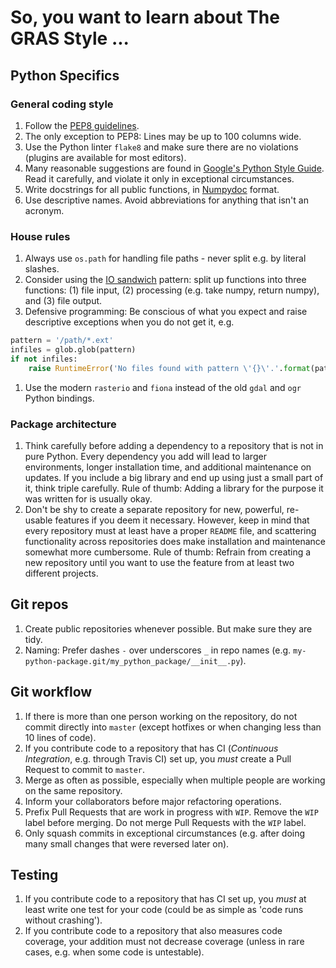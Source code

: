 # So, you want to learn about The GRAS Style ...

## Python Specifics

### General coding style

1. Follow the [PEP8 guidelines](https://www.python.org/dev/peps/pep-0008/).
1. The only exception to PEP8: Lines may be up to 100 columns wide.
1. Use the Python linter `flake8` and make sure there are no violations (plugins are available for most editors).
1. Many reasonable suggestions are found in [Google's Python Style Guide](https://google.github.io/styleguide/pyguide.html). Read it carefully, and violate it only in exceptional circumstances.
1. Write docstrings for all public functions, in
    [Numpydoc](https://github.com/numpy/numpy/blob/master/doc/HOWTO_DOCUMENT.rst.txt) format.
1. Use descriptive names. Avoid abbreviations for anything that isn't an acronym.


### House rules

1. Always use `os.path` for handling file paths - never split e.g. by literal slashes.
1. Consider using the [IO sandwich](http://www.perrygeo.com/processing-vector-features-in-python.html) pattern:
    split up functions into three functions: (1) file input, (2) processing
    (e.g. take numpy, return numpy), and (3) file output.
1. Defensive programming: Be conscious of what you expect and raise descriptive exceptions when you do not get it, e.g.
```python
pattern = '/path/*.ext'
infiles = glob.glob(pattern)
if not infiles:
    raise RuntimeError('No files found with pattern \'{}\'.'.format(pattern))
```
1. Use the modern `rasterio` and `fiona` instead of the old `gdal` and `ogr` Python bindings.

### Package architecture

1. Think carefully before adding a dependency to a repository that is not in pure Python. Every dependency you add will lead to larger environments, longer installation time, and additional maintenance on updates. If you include a big library and end up using just a small part of it, think triple carefully. Rule of thumb: Adding a library for the purpose it was written for is usually okay.
1. Don't be shy to create a separate repository for new, powerful, re-usable features if you deem it necessary. However, keep in mind that every repository must at least have a proper `README` file, and scattering functionality across repositories does make installation and maintenance somewhat more cumbersome. Rule of thumb: Refrain from creating a new repository until you want to use the feature from at least two different projects.

## Git repos

1. Create public repositories whenever possible. But make sure they are tidy.
1. Naming: Prefer dashes `-` over underscores `_` in repo names (e.g. `my-python-package.git/my_python_package/__init__.py`).

## Git workflow

1. If there is more than one person working on the repository, do not commit directly into `master` (except hotfixes or when changing less than 10 lines of code).
2. If you contribute code to a repository that has CI (*Continuous Integration*, e.g. through Travis CI) set up, you *must* create a Pull Request to commit to `master`.
3. Merge as often as possible, especially when multiple people are working on the same repository.
4. Inform your collaborators before major refactoring operations.
5. Prefix Pull Requests that are work in progress with `WIP`. Remove the `WIP` label before merging. Do not merge Pull Requests with the `WIP` label.
6. Only squash commits in exceptional circumstances (e.g. after doing many small changes that were reversed later on).

## Testing

1. If you contribute code to a repository that has CI set up, you *must* at least write one test for your code (could be as simple as 'code runs without crashing').
2. If you contribute code to a repository that also measures code coverage, your addition must not decrease coverage (unless in rare cases, e.g. when some code is untestable).
